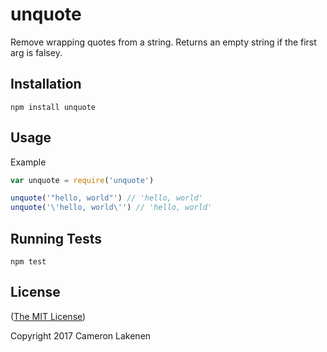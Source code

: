 # unquote

Remove wrapping quotes from a string. Returns an empty string if the first arg is falsey.

## Installation

```
npm install unquote
```

## Usage

Example

```js
var unquote = require('unquote')

unquote('"hello, world"') // 'hello, world'
unquote('\'hello, world\'') // 'hello, world'
```

## Running Tests

```
npm test
```

## License

([The MIT License](LICENSE))

Copyright 2017 Cameron Lakenen
